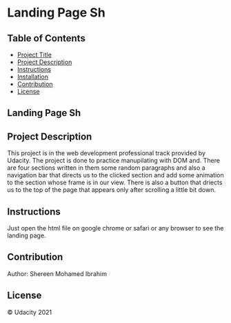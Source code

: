 # Landing Page Sh
## Table of Contents

- [Project Title](#Landing-Page-Sh)
- [Project Description](#project-description)
- [Instructions](#instructions)
- [Installation](#installation)
- [Contribution](#contribution)
- [License](#license)

## Landing Page Sh

## Project Description

This project is in the web development professional track provided by Udacity. The project is done to practice manupilating with DOM and. There are four sections written in them some random paragraphs and also a navigation bar that directs us to the clicked section and add some animation to the section whose frame is in our view. There is also a button that driects us to the top of the page that appears only after scrolling a little bit down.

## Instructions

Just open the html file on google chrome or safari or any browser to see the landing page.

## Contribution

Author: Shereen Mohamed Ibrahim

## License

&copy; Udacity 2021

